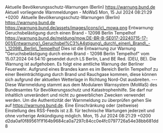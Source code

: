 Aktuelle Bevölkerungsschutz-Warnungen (Berlin) https://warnung.bund.de Aktuell vorliegende Warnmeldungen - MoWaS Mon, 15 Jul 2024 08:21:29 +0200 ![]() Aktuelle Bevölkerungsschutz-Warnungen (Berlin) https://warnung.bund.de https://warnung.bund.de/assets/images/icons/ic\_mowa.png Entwarnung: Geruchsbelästigung durch einen Brand - 12098 Berlin Tempelhof https://warnung.bund.de/meldung/mow.DE-BR-B-SE017-20240715-17-001/Entwarnung:\_Geruchsbel%C3%A4stigung\_durch\_einen\_Brand\_-\_12098\_Berlin\_Tempelhof Dies ist die Entwarnung zur Warnung "Geruchsbelästigung durch einen Brand - 12098 Berlin Tempelhof" vom 15.07.2024 04:54:10 gesendet durch LS Berlin, Land BE Red. (DEU, BE). Die Warnung ist aufgehoben. Es folgt eine amtliche Warnung der Berliner Feuerwehr.
Aufgrund eines Brandes kann es im Bereich Berlin Tempelhof zu einer Beeinträchtigung durch Brand und Rauchgase kommen, diese können sich aufgrund der aktuellen Wetterlage in Richtung Nord-Ost ausbreiten. ---
Diese Warnmeldung stammt aus dem Modularen Warnsystem (MoWaS) des Bundesamtes für Bevölkerungsschutz und Katastrophenhilfe.
Sie darf nur inhaltlich unverändert und nicht zu gewerblichen Zwecken verwendet werden.
Um die Authentizität der Warnmeldung zu überprüfen gehen Sie auf https://warnung.bund.de.
Eine Einschränkung oder (zeitweise) Einstellung des RSS-Feeds ist z.B. für technische Wartungen jederzeit und ohne vorherige Ankündigung möglich. Mon, 15 Jul 2024 08:21:29 +0200 d2da0af0f89561f1f164b9684ca0a7297c84cc0e4fc0797726a54e38bb681dd8
